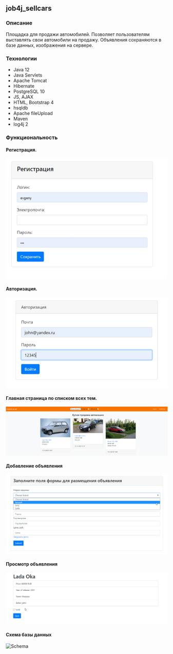 ## job4j_sellcars 

### Описание
Площадка для продажи автомобилей. 
Позволяет пользователям выставлять свои автомобили на продажу. 
Объявления сохраняются в базе данных, изображения на сервере. 

### Технологии
- Java 12
- Java Servlets
- Apache Tomcat
- Hibernate
- PostgreSQL 10
- JS, AJAX 
- HTML, Bootstrap 4
- hsqldb
- Apache fileUpload
- Maven
- log4j 2

### Функциональность
#### Регистрация.

![reg](images/reg.png)

#### Авторизация. 

![login](images/Auth.png)

#### Главная страница по списком всех тем.

![index](images/main.png)

#### Добавление объявления

![ad](images/AddAn.png)

#### Просмотр объявления

![veiw](images/veiw.png)

#### Схема базы данных
![Schema](images/SchemaDB.png)
